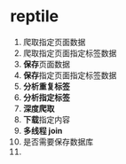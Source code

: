 # reptile

1. 爬取指定页面数据
2. 爬取指定页面指定标签数据
3. **保存**页面数据
4. **保存**指定页面指定标签数据
5. **分析重复标签**
6. **分析指定标签**
7. **深度爬取**
8. **下载**指定内容
9. **多线程  join**
10. 是否需要保存数据库
11. 